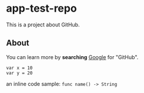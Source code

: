 # app-test-repo

This is a project about GitHub. 

## About

You can learn more by **searching** [Google](http://google.com) for "GitHub".

```
var x = 10
var y = 20
```

an inline code sample: `func name() -> String`
